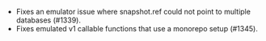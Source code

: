 - Fixes an emulator issue where snapshot.ref could not point to multiple databases (#1339).
- Fixes emulated v1 callable functions that use a monorepo setup (#1345).
